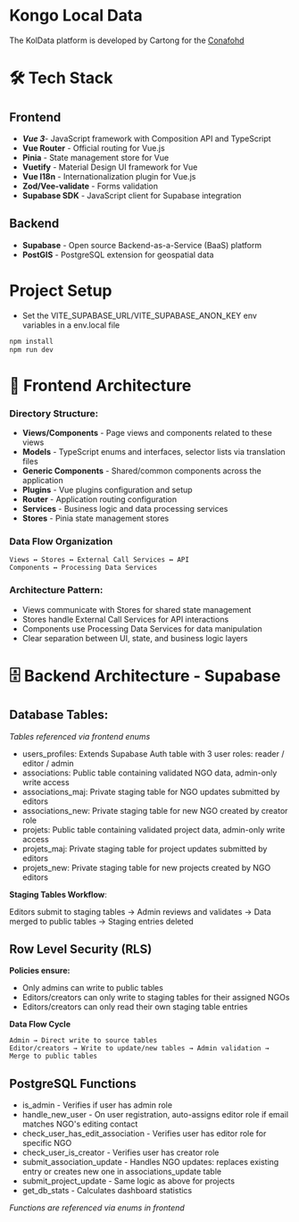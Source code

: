 # Kongo Local Data

The KolData platform is developed by Cartong for the [Conafohd](https://conafohd.org)

# 🛠️ Tech Stack

## Frontend

- **_Vue 3_**- JavaScript framework with Composition API and TypeScript
- **Vue Router** - Official routing for Vue.js
- **Pinia** - State management store for Vue
- **Vuetify** - Material Design UI framework for Vue
- **Vue I18n** - Internationalization plugin for Vue.js
- **Zod/Vee-validate** - Forms validation
- **Supabase SDK** - JavaScript client for Supabase integration

## Backend

- **Supabase** - Open source Backend-as-a-Service (BaaS) platform
- **PostGIS** - PostgreSQL extension for geospatial data

# Project Setup

- Set the VITE_SUPABASE_URL/VITE_SUPABASE_ANON_KEY env variables in a env.local file

```sh
npm install
npm run dev
```

# 📁 Frontend Architecture

### Directory Structure:

- **Views/Components** - Page views and components related to these views
- **Models** - TypeScript enums and interfaces, selector lists via translation files
- **Generic Components** - Shared/common components across the application
- **Plugins** - Vue plugins configuration and setup
- **Router** - Application routing configuration
- **Services** - Business logic and data processing services
- **Stores** - Pinia state management stores

### Data Flow Organization

```
Views ↔ Stores ↔ External Call Services ↔ API
Components ↔ Processing Data Services
```

### Architecture Pattern:

- Views communicate with Stores for shared state management
- Stores handle External Call Services for API interactions
- Components use Processing Data Services for data manipulation
- Clear separation between UI, state, and business logic layers

# 🗄️ Backend Architecture - Supabase

## **Database Tables:**

_Tables referenced via frontend enums_

- users_profiles: Extends Supabase Auth table with 3 user roles: reader / editor / admin
- associations: Public table containing validated NGO data, admin-only write access
- associations_maj: Private staging table for NGO updates submitted by editors
- associations_new: Private staging table for new NGO created by creator role
- projets: Public table containing validated project data, admin-only write access
- projets_maj: Private staging table for project updates submitted by editors
- projets_new: Private staging table for new projects created by NGO editors

**Staging Tables Workflow**:

Editors submit to staging tables → Admin reviews and validates → Data merged to public tables → Staging entries deleted

## Row Level Security (RLS)

**Policies ensure:**

- Only admins can write to public tables
- Editors/creators can only write to staging tables for their assigned NGOs
- Editors/creators can only read their own staging table entries

**Data Flow Cycle**

```
Admin → Direct write to source tables
Editor/creators → Write to update/new tables → Admin validation → Merge to public tables
```

## **PostgreSQL Functions**

- is_admin - Verifies if user has admin role
- handle_new_user - On user registration, auto-assigns editor role if email matches NGO's editing contact
- check_user_has_edit_association - Verifies user has editor role for specific NGO
- check_user_is_creator - Verifies user has creator role
- submit_association_update - Handles NGO updates: replaces existing entry or creates new one in associations_update table
- submit_project_update - Same logic as above for projects
- get_db_stats - Calculates dashboard statistics

_Functions are referenced via enums in frontend_
